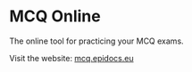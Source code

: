 # MCQ Online

The online tool for practicing your MCQ exams.

Visit the website: [mcq.epidocs.eu](https://mcq.epidocs.eu/)
